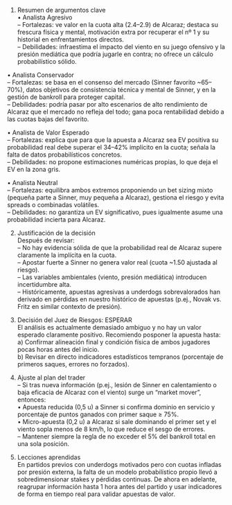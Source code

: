 1. Resumen de argumentos clave  
• Analista Agresivo  
  – Fortalezas: ve valor en la cuota alta (2.4–2.9) de Alcaraz; destaca su frescura física y mental, motivación extra por recuperar el nº 1 y su historial en enfrentamientos directos.  
  – Debilidades: infraestima el impacto del viento en su juego ofensivo y la presión mediática que podría jugarle en contra; no ofrece un cálculo probabilístico sólido.  

• Analista Conservador  
  – Fortalezas: se basa en el consenso del mercado (Sinner favorito ~65–70%), datos objetivos de consistencia técnica y mental de Sinner, y en la gestión de bankroll para proteger capital.  
  – Debilidades: podría pasar por alto escenarios de alto rendimiento de Alcaraz que el mercado no refleja del todo; gana poca rentabilidad debido a las cuotas bajas del favorito.  

• Analista de Valor Esperado  
  – Fortalezas: explica que para que la apuesta a Alcaraz sea EV positiva su probabilidad real debe superar el 34–42% implícito en la cuota; señala la falta de datos probabilísticos concretos.  
  – Debilidades: no propone estimaciones numéricas propias, lo que deja el EV en la zona gris.  

• Analista Neutral  
  – Fortalezas: equilibra ambos extremos proponiendo un bet sizing mixto (pequeña parte a Sinner, muy pequeña a Alcaraz), gestiona el riesgo y evita spreads o combinadas volátiles.  
  – Debilidades: no garantiza un EV significativo, pues igualmente asume una probabilidad incierta para Alcaraz.  

2. Justificación de la decisión  
Después de revisar:  
– No hay evidencia sólida de que la probabilidad real de Alcaraz supere claramente la implícita en la cuota.  
– Apostar fuerte a Sinner no genera valor real (cuota ~1.50 ajustada al riesgo).  
– Las variables ambientales (viento, presión mediática) introducen incertidumbre alta.  
– Históricamente, apuestas agresivas a underdogs sobrevalorados han derivado en pérdidas en nuestro histórico de apuestas (p.ej., Novak vs. Fritz en similar contexto de presión).  

3. Decisión del Juez de Riesgos: ESPERAR  
El análisis es actualmente demasiado ambiguo y no hay un valor esperado claramente positivo. Recomiendo posponer la apuesta hasta:  
  a) Confirmar alineación final y condición física de ambos jugadores pocas horas antes del inicio.  
  b) Revisar en directo indicadores estadísticos tempranos (porcentaje de primeros saques, errores no forzados).  

4. Ajuste al plan del trader  
– Si tras nueva información (p.ej., lesión de Sinner en calentamiento o baja eficacia de Alcaraz con el viento) surge un “market mover”, entonces:  
    • Apuesta reducida (0,5 u) a Sinner si confirma dominio en servicio y porcentaje de puntos ganados con primer saque ≥ 75%.  
    • Micro-apuesta (0,2 u) a Alcaraz si sale dominando el primer set y el viento sopla menos de 8 km/h, lo que reduce el sesgo de errores.  
– Mantener siempre la regla de no exceder el 5% del bankroll total en una sola posición.  

5. Lecciones aprendidas  
En partidos previos con underdogs motivados pero con cuotas infladas por presión externa, la falta de un modelo probabilístico propio llevó a sobredimensionar stakes y pérdidas continuas. De ahora en adelante, reagrupar información hasta 1 hora antes del partido y usar indicadores de forma en tiempo real para validar apuestas de valor.